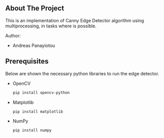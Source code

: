 <!-- ABOUT THE PROJECT -->
## About The Project

This is an implementation of Canny Edge Detector algorithm using multiprocessing, in tasks where is possible.

Author:
* Andreas Panayiotou

## Prerequisites

Below are shown the necessary python libraries to run the edge detector. 
* OpenCV
  ```sh
  pip install opencv-python
  ```
* Matplotlib
  ```sh
  pip install matplotlib
  ```
* NumPy
  ```sh
  pip install numpy
  ```

